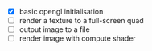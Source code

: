 * [x] basic opengl initialisation
* [ ] render a texture to a full-screen quad
* [ ] output image to a file
* [ ] render image with compute shader
